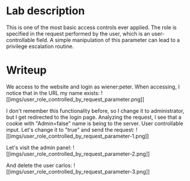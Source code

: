 # Lab description
This is one of the most basic access controls ever applied. The role is specified in the request performed by the user, which is an user-controllable field. A simple manipulation of this parameter can lead to a privilege escalation routine.

# Writeup
We access to the website and login as wiener:peter.
When accessing, I notice that in the URL my name exists:
![[imgs/user_role_controlled_by_request_parameter.png]]

I don't remember this functionality before, so I change it to administrator, but I get redirected to the login page. 
Analyzing the request, I see that a cookie with "Admin=false" name is being to the server. User controllable input. Let's change it to "true" and send the request:
![[imgs/user_role_controlled_by_request_parameter-1.png]]

Let's visit the admin panel: 
![[imgs/user_role_controlled_by_request_parameter-2.png]]

And delete the user carlos:
![[imgs/user_role_controlled_by_request_parameter-3.png]]



